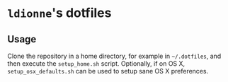 # `ldionne`'s dotfiles

## Usage

Clone the repository in a home directory, for example in `~/.dotfiles`, and
then execute the `setup_home.sh` script. Optionally, if on OS X,
`setup_osx_defaults.sh` can be used to setup sane OS X preferences.
